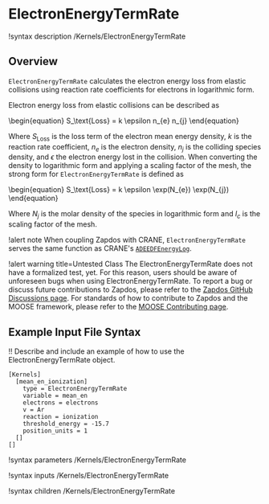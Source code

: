# ElectronEnergyTermRate

!syntax description /Kernels/ElectronEnergyTermRate

## Overview

`ElectronEnergyTermRate` calculates the electron energy loss from elastic collisions using reaction rate coefficients for electrons in logarithmic form.

Electron energy loss from elastic collisions can be described as

\begin{equation}
S_\text{Loss} =  k \epsilon n_{e} n_{j}
\end{equation}

Where $S_\text{Loss}$ is the loss term of the electron mean energy density, $k$ is the reaction rate coefficient, $n_{e}$ is the electron density, $n_{j}$ is the colliding species density, and $\epsilon$ the electron energy lost in the collision. When converting the density to logarithmic form and applying a scaling factor of the mesh, the strong form for `ElectronEnergyTermRate` is defined as

\begin{equation}
S_\text{Loss} =  k \epsilon \exp(N_{e}) \exp(N_{j})
\end{equation}

Where $N_{j}$ is the molar density of the species in logarithmic form and $l_{c}$ is the scaling factor of the mesh.

!alert note
When coupling Zapdos with CRANE, `ElectronEnergyTermRate` serves the same function as CRANE's [`ADEEDFEnergyLog`](/kernels/ADEEDFEnergyLog.md).

!alert warning title=Untested Class
The ElectronEnergyTermRate does not have a formalized test, yet. For this reason,
users should be aware of unforeseen bugs when using ElectronEnergyTermRate. To
report a bug or discuss future contributions to Zapdos, please refer to the
[Zapdos GitHub Discussions page](https://github.com/shannon-lab/zapdos/discussions).
For standards of how to contribute to Zapdos and the MOOSE framework,
please refer to the [MOOSE Contributing page](framework/contributing.md).

## Example Input File Syntax

!! Describe and include an example of how to use the ElectronEnergyTermRate object.

```text
[Kernels]
  [mean_en_ionization]
    type = ElectronEnergyTermRate
    variable = mean_en
    electrons = electrons
    v = Ar
    reaction = ionization
    threshold_energy = -15.7
    position_units = 1
  []
[]
```

!syntax parameters /Kernels/ElectronEnergyTermRate

!syntax inputs /Kernels/ElectronEnergyTermRate

!syntax children /Kernels/ElectronEnergyTermRate
